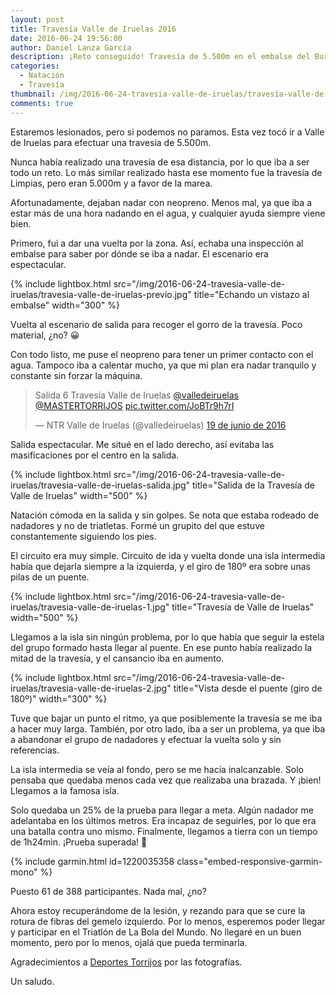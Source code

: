 ```yaml
---
layout: post
title: Travesía Valle de Iruelas 2016
date: 2016-06-24 19:56:00
author: Daniel Lanza García
description: ¡Reto conseguido! Travesía de 5.500m en el embalse del Burguillo y teniendo el gemelo izquierdo lesionado.
categories:
  - Natación
  - Travesía
thumbnail: /img/2016-06-24-travesia-valle-de-iruelas/travesia-valle-de-iruelas-salida.jpg
comments: true
---
```


Estaremos lesionados, pero si podemos no paramos. Esta vez tocó ir a Valle de Iruelas para efectuar una travesía de 5.500m.

Nunca había realizado una travesía de esa distancia, por lo que iba a ser todo un reto. Lo más similar realizado hasta ese momento fue la travesía de Limpias, pero eran 5.000m y a favor de la marea.

Afortunadamente, dejaban nadar con neopreno. Menos mal, ya que iba a estar más de una hora nadando en el agua, y cualquier ayuda siempre viene bien.

Primero, fui a dar una vuelta por la zona. Así, echaba una inspección al embalse para saber por dónde se iba a nadar. El escenario era espectacular.

{% include lightbox.html src="/img/2016-06-24-travesia-valle-de-iruelas/travesia-valle-de-iruelas-previo.jpg" title="Echando un vistazo al embalse" width="300" %}

Vuelta al escenario de salida para recoger el gorro de la travesía. Poco material, ¿no? 😀

Con todo listo, me puse el neopreno para tener un primer contacto con el agua. Tampoco iba a calentar mucho, ya que mi plan era nadar tranquilo y constante sin forzar la máquina.

<blockquote class="twitter-tweet tw-align-center" data-lang="es"><p lang="es" dir="ltr">Salida 6 Travesía Valle de Iruelas <a href="https://twitter.com/valledeiruelas">@valledeiruelas</a> <a href="https://twitter.com/MASTERTORRIJOS">@MASTERTORRIJOS</a> <a href="https://t.co/JoBTr9h7rI">pic.twitter.com/JoBTr9h7rI</a></p>&mdash; NTR Valle de Iruelas (@valledeiruelas) <a href="https://twitter.com/valledeiruelas/status/744463755355000832">19 de junio de 2016</a></blockquote>
<script async src="//platform.twitter.com/widgets.js" charset="utf-8"></script>

Salida espectacular. Me situé en el lado derecho, así evitaba las masificaciones por el centro en la salida.

{% include lightbox.html src="/img/2016-06-24-travesia-valle-de-iruelas/travesia-valle-de-iruelas-salida.jpg" title="Salida de la Travesía de Valle de Iruelas" width="500" %}

Natación cómoda en la salida y sin golpes. Se nota que estaba rodeado de nadadores y no de triatletas. Formé un grupito del que estuve constantemente siguiendo los pies.

El circuito era muy simple. Circuito de ida y vuelta donde una isla intermedia había que dejarla siempre a la izquierda, y el giro de 180º era sobre unas pilas de un puente.

{% include lightbox.html src="/img/2016-06-24-travesia-valle-de-iruelas/travesia-valle-de-iruelas-1.jpg" title="Travesía de Valle de Iruelas" width="500" %}

Llegamos a la isla sin ningún problema, por lo que había que seguir la estela del grupo formado hasta llegar al puente. En ese punto había realizado la mitad de la travesía, y el cansancio iba en aumento.

{% include lightbox.html src="/img/2016-06-24-travesia-valle-de-iruelas/travesia-valle-de-iruelas-2.jpg" title="Vista desde el puente (giro de 180º)" width="300" %}

Tuve que bajar un punto el ritmo, ya que posiblemente la travesía se me iba a hacer muy larga. También, por otro lado, iba a ser un problema, ya que iba a abandonar el grupo de nadadores y efectuar la vuelta solo y sin referencias.

La isla intermedia se veía al fondo, pero se me hacía inalcanzable. Solo pensaba que quedaba menos cada vez que realizaba una brazada. Y ¡bien! Llegamos a la famosa isla.

Solo quedaba un 25% de la prueba para llegar a meta. Algún nadador me adelantaba en los últimos metros. Era incapaz de seguirles, por lo que era una batalla contra uno mismo. Finalmente, llegamos a tierra con un tiempo de 1h24min. ¡Prueba superada! 💪

{% include garmin.html id=1220035358 class="embed-responsive-garmin-mono" %}

Puesto 61 de 388 participantes. Nada mal, ¿no?

Ahora estoy recuperándome de la lesión, y rezando para que se cure la rotura de fibras del gemelo izquierdo. Por lo menos, esperemos poder llegar y participar en el Triatlón de La Bola del Mundo. No llegaré en un buen momento, pero por lo menos, ojalá que pueda terminarla.

Agradecimientos a [Deportes Torrijos](http://deportestorrijos.es/700-deportistas-de-toda-espana-se-congregan-en-la-vi-travesia-valle-de-iruelas/) por las fotografías.

Un saludo.
